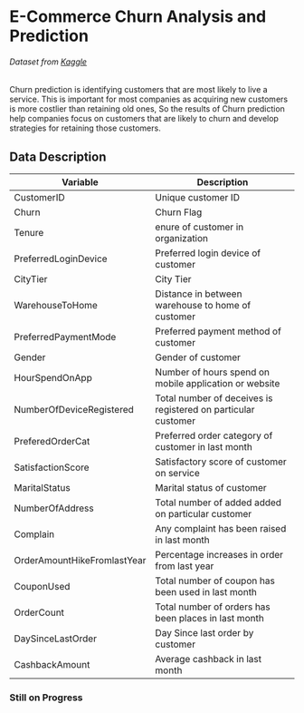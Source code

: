 # E-Commerce Churn Analysis and Prediction
###### Dataset from [Kaggle](https://www.kaggle.com/datasets/ankitverma2010/ecommerce-customer-churn-analysis-and-prediction "EComm Churn")
Churn prediction is identifying customers that are most likely to live a service. This is important for most companies as acquiring new customers is more costlier than retaining old ones, So the results of Churn prediction help companies focus on customers that are likely to churn and develop strategies for retaining those customers.
## Data Description
| Variable | Description |
| --- | --- |
|CustomerID|Unique customer ID|
|Churn|Churn Flag|
|Tenure|enure of customer in organization|
|PreferredLoginDevice|Preferred login device of customer|
|CityTier|City Tier|
|WarehouseToHome|Distance in between warehouse to home of customer|
|PreferredPaymentMode|Preferred payment method of customer|
|Gender|Gender of customer|
|HourSpendOnApp|Number of hours spend on mobile application or website|
|NumberOfDeviceRegistered|Total number of deceives is registered on particular customer|
|PreferedOrderCat|Preferred order category of customer in last month|
|SatisfactionScore|Satisfactory score of customer on service|
|MaritalStatus|Marital status of customer|
|NumberOfAddress|Total number of added added on particular customer|
|Complain|Any complaint has been raised in last month|
|OrderAmountHikeFromlastYear|Percentage increases in order from last year|
|CouponUsed|Total number of coupon has been used in last month|
|OrderCount|Total number of orders has been places in last month|
|DaySinceLastOrder|Day Since last order by customer|
|CashbackAmount|Average cashback in last month|

### Still on Progress
